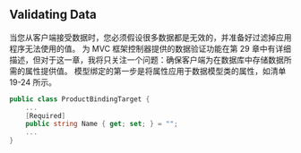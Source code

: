 ## Validating Data
当您从客户端接受数据时，您必须假设很多数据都是无效的，并准备好过滤掉应用程序无法使用的值。
为 MVC 框架控制器提供的数据验证功能在第 29 章中有详细描述，但对于这一章，我将只关注一个问题：确保客户端为在数据库中存储数据所需的属性提供值。
模型绑定的第一步是将属性应用于数据模型类的属性，如清单 19-24 所示。
```C#
public class ProductBindingTarget {
    ...
    [Required]
    public string Name { get; set; } = "";
    ...
}
```
